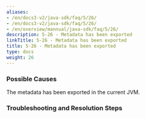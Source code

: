 ```yaml
---
aliases:
- /en/docs3-v2/java-sdk/faq/5/26/
- /en/docs3-v2/java-sdk/faq/5/26/
- /en/overview/mannual/java-sdk/faq/5/26/
description: 5-26 - Metadata has been exported
linkTitle: 5-26 - Metadata has been exported
title: 5-26 - Metadata has been exported
type: docs
weight: 26
---
```







### Possible Causes

The metadata has been exported in the current JVM.

### Troubleshooting and Resolution Steps

